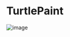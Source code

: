 # TurtlePaint
![image](https://github.com/user-attachments/assets/91a592a9-64ad-450f-a3da-445bd3aa9364)
